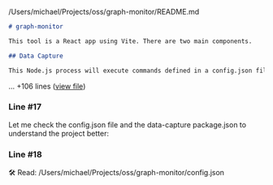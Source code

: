 /Users/michael/Projects/oss/graph-monitor/README.md
```markdown
# graph-monitor

This tool is a React app using Vite. There are two main components.

## Data Capture

This Node.js process will execute commands defined in a config.json file. It will continue to run until stopped.

```
... +106 lines ([view file](contents/README-66cb37ce.md))

### Line #17

Let me check the config.json file and the data-capture package.json to understand the project better:

### Line #18

🛠️ Read: /Users/michael/Projects/oss/graph-monitor/config.json